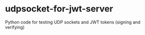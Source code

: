 # udpsocket-for-jwt-server
Python code for testing UDP sockets and JWT tokens (signing and verifying)
